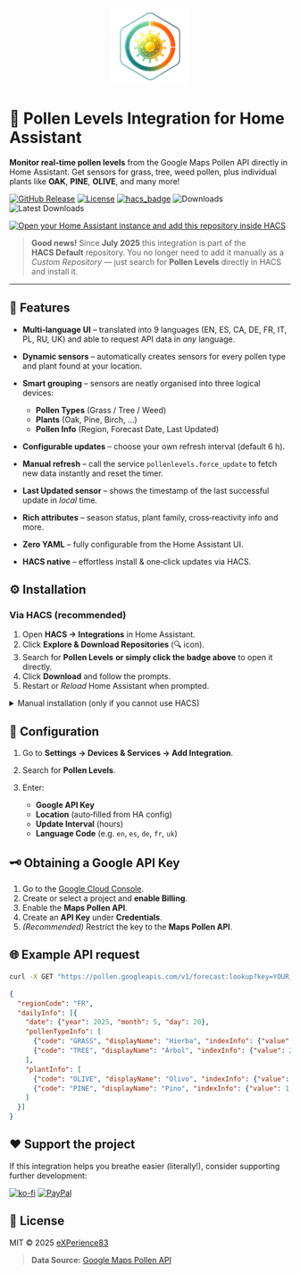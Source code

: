 <p align="center">
  <img src="https://raw.githubusercontent.com/home-assistant/brands/master/custom_integrations/pollenlevels/icon.png" alt="Pollen Levels logo" width="140"/>
</p>

# 🌼 Pollen Levels Integration for Home Assistant

**Monitor real‑time pollen levels** from the Google Maps Pollen API directly in Home Assistant.
Get sensors for grass, tree, weed pollen, plus individual plants like **OAK**, **PINE**, **OLIVE**, and many more!

[![GitHub Release][release-shield]][release-url]
[![License][license-shield]](LICENSE)
[![hacs\_badge][hacs-shield]][hacs-url]
![Downloads][downloads-shield]
![Latest Downloads][downloads-latest-shield]

[![Open your Home Assistant instance and add this repository inside HACS](https://my.home-assistant.io/badges/hacs_repository.svg)](https://my.home-assistant.io/redirect/hacs_repository/?owner=eXPerience83&repository=pollenlevels&category=integration)

[release-shield]: https://img.shields.io/github/release/eXPerience83/pollenlevels.svg?style=flat
[release-url]: https://github.com/eXPerience83/pollenlevels/releases
[license-shield]: https://img.shields.io/github/license/eXPerience83/pollenlevels.svg?style=flat
[hacs-shield]: https://img.shields.io/badge/HACS-Default-blue.svg?style=flat
[hacs-url]: https://github.com/hacs/integration
[downloads-shield]: https://img.shields.io/github/downloads/eXPerience83/pollenlevels/total.svg?style=flat
[downloads-latest-shield]: https://img.shields.io/github/downloads/eXPerience83/pollenlevels/latest/total.svg?style=flat

> **Good news!** Since **July 2025** this integration is part of the **HACS Default** repository. You no longer need to add it manually as a *Custom Repository* — just search for **Pollen Levels** directly in HACS and install it.

---

## 🌟 Features

* **Multi‑language UI** – translated into 9 languages (EN, ES, CA, DE, FR, IT, PL, RU, UK) and able to request API data in *any* language.
* **Dynamic sensors** – automatically creates sensors for every pollen type and plant found at your location.
* **Smart grouping** – sensors are neatly organised into three logical devices:

  * **Pollen Types** (Grass / Tree / Weed)
  * **Plants** (Oak, Pine, Birch, …)
  * **Pollen Info** (Region, Forecast Date, Last Updated)
* **Configurable updates** – choose your own refresh interval (default 6 h).
* **Manual refresh** – call the service `pollenlevels.force_update` to fetch new data instantly and reset the timer.
* **Last Updated sensor** – shows the timestamp of the last successful update in *local* time.
* **Rich attributes** – season status, plant family, cross‑reactivity info and more.
* **Zero YAML** – fully configurable from the Home Assistant UI.
* **HACS native** – effortless install & one‑click updates via HACS.

## ⚙️ Installation

### Via HACS (recommended)

1. Open **HACS → Integrations** in Home Assistant.
2. Click **Explore & Download Repositories** (🔍 icon).
3. Search for **Pollen Levels** **or simply click the badge above** to open it directly.
4. Click **Download** and follow the prompts.
5. Restart or *Reload* Home Assistant when prompted.

<details>
<summary>Manual installation (only if you cannot use HACS)</summary>

1. Download the latest release from the [releases page][release-url].
2. Copy the `custom_components/pollenlevels` folder into your Home Assistant `custom_components` directory.
3. Restart Home Assistant.

</details>

## 🔑 Configuration

1. Go to **Settings → Devices & Services → Add Integration**.
2. Search for **Pollen Levels**.
3. Enter:

   * **Google API Key**
   * **Location** (auto‑filled from HA config)
   * **Update Interval** (hours)
   * **Language Code** (e.g. `en`, `es`, `de`, `fr`, `uk`)

## 🗝️ Obtaining a Google API Key

1. Go to the [Google Cloud Console](https://console.cloud.google.com/).
2. Create or select a project and **enable Billing**.
3. Enable the **Maps Pollen API**.
4. Create an **API Key** under **Credentials**.
5. *(Recommended)* Restrict the key to the **Maps Pollen API**.

## 🌐 Example API request

```bash
curl -X GET "https://pollen.googleapis.com/v1/forecast:lookup?key=YOUR_KEY&location.latitude=48.8566&location.longitude=2.3522&days=1&languageCode=es"
```

```json
{
  "regionCode": "FR",
  "dailyInfo": [{
    "date": {"year": 2025, "month": 5, "day": 20},
    "pollenTypeInfo": [
      {"code": "GRASS", "displayName": "Hierba", "indexInfo": {"value": 3, "category": "Moderate"}},
      {"code": "TREE", "displayName": "Árbol", "indexInfo": {"value": 2, "category": "Low"}}
    ],
    "plantInfo": [
      {"code": "OLIVE", "displayName": "Olivo", "indexInfo": {"value": 2, "category": "Low"}},
      {"code": "PINE", "displayName": "Pino", "indexInfo": {"value": 1, "category": "Very Low"}}
    ]
  }]
}
```

## ❤️ Support the project

If this integration helps you breathe easier (literally!), consider supporting further development:

[![ko-fi](https://ko-fi.com/img/githubbutton_sm.svg)](https://ko-fi.com/experience83)  [![PayPal](https://img.shields.io/badge/PayPal-Donate-blue?logo=paypal\&style=flat)](https://paypal.me/eXPerience83)

## 📜 License

MIT © 2025 [eXPerience83](LICENSE)

> **Data Source:** [Google Maps Pollen API](https://developers.google.com/maps/documentation/pollen)
